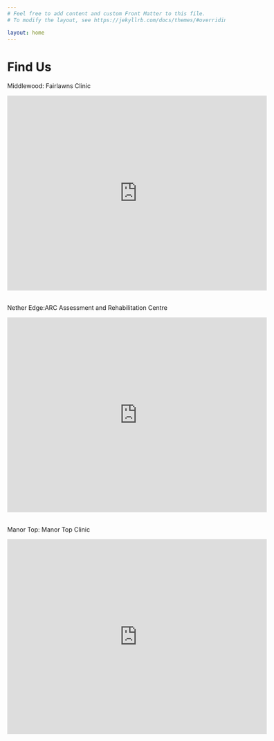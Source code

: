 ```yaml
---
# Feel free to add content and custom Front Matter to this file.
# To modify the layout, see https://jekyllrb.com/docs/themes/#overriding-theme-defaults

layout: home
---
```

<h1>Find Us</h1>
<p>Middlewood: Fairlawns Clinic</p>
<div class="map-responsive">
<iframe src="https://www.google.com/maps/embed?pb=!1m18!1m12!1m3!1d2377.7697888695593!2d-1.5173712842619458!3d53.418943179994244!2m3!1f0!2f0!3f0!3m2!1i1024!2i768!4f13.1!3m3!1m2!1s0x487978d98a262533%3A0xe191c63d8d265b06!2sFairlawns!5e0!3m2!1sen!2suk!4v1641852792716!5m2!1sen!2suk" width="600" height="450" style="border:0;" allowfullscreen></iframe>
</div>
<br>
<p>Nether Edge:ARC Assessment and Rehabilitation Centre</p>
<div class="map-responsive">
<iframe src="https://www.google.com/maps/embed?pb=!1m18!1m12!1m3!1d2381.065751189171!2d-1.500114184216558!3d53.35997818139121!2m3!1f0!2f0!3f0!3m2!1i1024!2i768!4f13.1!3m3!1m2!1s0x4879826a7d62982d%3A0xa8f435660e21aa5c!2sLyndhurst%20Rd%2C%20Sheffield!5e0!3m2!1sen!2suk!4v1641936610294!5m2!1sen!2suk" width="600" height="450" style="border:0;" allowfullscreen></iframe>
</div>
<br>
<p>Manor Top: Manor Top Clinic</p>
<div class="map-responsive">
<iframe src="https://www.google.com/maps/embed?pb=!1m18!1m12!1m3!1d2381.0683494014706!2d-1.4316292842165457!3d53.359931681394755!2m3!1f0!2f0!3f0!3m2!1i1024!2i768!4f13.1!3m3!1m2!1s0x487982ca0fb8f6b3%3A0x4581d630ffaaeb83!2s18%20Ridgeway%20Rd%2C%20Sheffield%20S12%202ST!5e0!3m2!1sen!2suk!4v1641935999670!5m2!1sen!2suk" width="600" height="450" style="border:0;" allowfullscreen></iframe>
</div>
